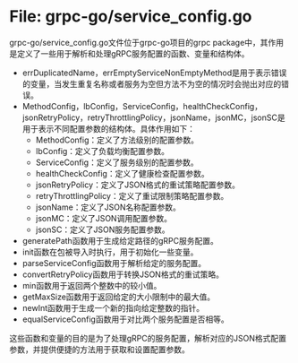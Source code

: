 # File: grpc-go/service_config.go

grpc-go/service_config.go文件位于grpc-go项目的grpc package中，其作用是定义了一些用于解析和处理gRPC服务配置的函数、变量和结构体。

- errDuplicatedName，errEmptyServiceNonEmptyMethod是用于表示错误的变量，当发生重复名称或者服务为空但方法不为空的情况时会抛出对应的错误。
- MethodConfig，lbConfig，ServiceConfig，healthCheckConfig，jsonRetryPolicy，retryThrottlingPolicy，jsonName，jsonMC，jsonSC是用于表示不同配置参数的结构体。具体作用如下：
  - MethodConfig：定义了方法级别的配置参数。
  - lbConfig：定义了负载均衡配置参数。
  - ServiceConfig：定义了服务级别的配置参数。
  - healthCheckConfig：定义了健康检查配置参数。
  - jsonRetryPolicy：定义了JSON格式的重试策略配置参数。
  - retryThrottlingPolicy：定义了重试限制策略配置参数。
  - jsonName：定义了JSON名称配置参数。
  - jsonMC：定义了JSON调用配置参数。
  - jsonSC：定义了JSON服务配置参数。
- generatePath函数用于生成给定路径的gRPC服务配置。
- init函数在包被导入时执行，用于初始化一些变量。
- parseServiceConfig函数用于解析给定的服务配置。
- convertRetryPolicy函数用于转换JSON格式的重试策略。
- min函数用于返回两个整数中的较小值。
- getMaxSize函数用于返回给定的大小限制中的最大值。
- newInt函数用于生成一个新的指向给定整数的指针。
- equalServiceConfig函数用于对比两个服务配置是否相等。

这些函数和变量的目的是为了处理gRPC的服务配置，解析对应的JSON格式配置参数，并提供便捷的方法用于获取和设置配置参数。

